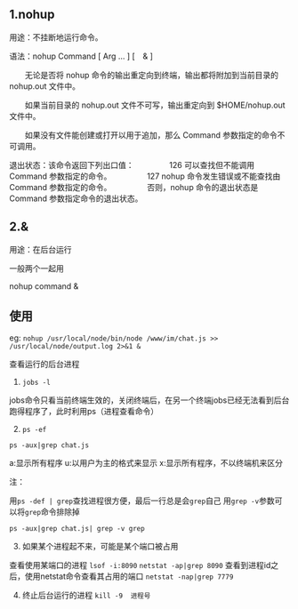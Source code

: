 ## 1.nohup

用途：不挂断地运行命令。

语法：nohup Command [ Arg … ] [　& ]

　　无论是否将 nohup 命令的输出重定向到终端，输出都将附加到当前目录的 nohup.out 文件中。

　　如果当前目录的 nohup.out 文件不可写，输出重定向到 $HOME/nohup.out 文件中。

　　如果没有文件能创建或打开以用于追加，那么 Command 参数指定的命令不可调用。

退出状态：该命令返回下列出口值： 　　
　　126 可以查找但不能调用 Command 参数指定的命令。 　　
　　127 nohup 命令发生错误或不能查找由 Command 参数指定的命令。 　　
　　否则，nohup 命令的退出状态是 Command 参数指定命令的退出状态。

## 2.&

用途：在后台运行

一般两个一起用

nohup command &

## 使用

eg:
`nohup /usr/local/node/bin/node /www/im/chat.js >> /usr/local/node/output.log 2>&1 &`

查看运行的后台进程

1. `jobs -l`

jobs命令只看当前终端生效的，关闭终端后，在另一个终端jobs已经无法看到后台跑得程序了，此时利用ps（进程查看命令）

2. `ps -ef`

`ps -aux|grep chat.js`

 a:显示所有程序 
 u:以用户为主的格式来显示 
 x:显示所有程序，不以终端机来区分

注：

用`ps -def | grep`查找进程很方便，最后一行总是会`grep`自己
用`grep -v`参数可以将`grep`命令排除掉

`ps -aux|grep chat.js| grep -v grep`

3. 如果某个进程起不来，可能是某个端口被占用

查看使用某端口的进程
`lsof -i:8090`
`netstat -ap|grep 8090`
查看到进程id之后，使用netstat命令查看其占用的端口
`netstat -nap|grep 7779`

4. 终止后台运行的进程
`kill -9  进程号`